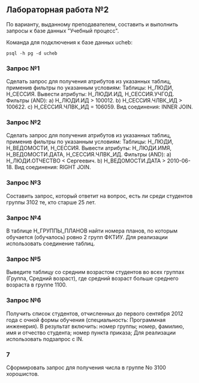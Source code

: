 ## Лабораторная работа №2

По варианту, выданному преподавателем, составить и выполнить запросы к базе данных "Учебный процесс".

Команда для подключения к базе данных ucheb:
```
psql -h pg -d ucheb
```

### Запрос №1
Сделать запрос для получения атрибутов из указанных таблиц, применив фильтры по указанным условиям:
Таблицы: Н_ЛЮДИ, Н_СЕССИЯ.
Вывести атрибуты: Н_ЛЮДИ.ИД, Н_СЕССИЯ.УЧГОД.
Фильтры (AND):
a) Н_ЛЮДИ.ИД > 100012.
b) Н_СЕССИЯ.ЧЛВК_ИД > 100622.
c) Н_СЕССИЯ.ЧЛВК_ИД = 106059.
Вид соединения: INNER JOIN.


### Запрос №2
Сделать запрос для получения атрибутов из указанных таблиц, применив фильтры по указанным условиям:
Таблицы: Н_ЛЮДИ, Н_ВЕДОМОСТИ, Н_СЕССИЯ.
Вывести атрибуты: Н_ЛЮДИ.ИМЯ, Н_ВЕДОМОСТИ.ДАТА, Н_СЕССИЯ.ЧЛВК_ИД.
Фильтры (AND):
a) Н_ЛЮДИ.ОТЧЕСТВО < Сергеевич.
b) Н_ВЕДОМОСТИ.ДАТА > 2010-06-18.
Вид соединения: RIGHT JOIN.


### Запрос №3
Составить запрос, который ответит на вопрос, есть ли среди студентов группы 3102 те, кто старше 25 лет.

### Запрос №4
В таблице Н_ГРУППЫ_ПЛАНОВ найти номера планов, по которым обучается (обучалось) ровно 2 групп ФКТИУ.
Для реализации использовать соединение таблиц.

### Запрос №5
Выведите таблицу со средним возрастом студентов во всех группах (Группа, Средний возраст), где средний возраст больше среднего возраста в группе 1100.

### Запрос №6
Получить список студентов, отчисленных до первого сентября 2012 года с очной формы обучения (специальность: Программная инженерия). В результат включить:
номер группы;
номер, фамилию, имя и отчество студента;
номер пункта приказа;
Для реализации использовать подзапрос с IN.

### 7
Сформировать запрос для получения числа в группе No 3100 хорошистов.
